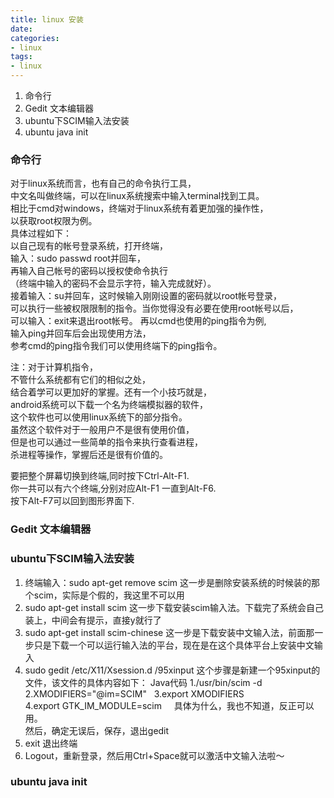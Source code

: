 ```yaml
---
title: linux 安装
date:
categories:
- linux
tags:
- linux
---
```


1. 命令行
2. Gedit 文本编辑器
3. ubuntu下SCIM输入法安装
4. ubuntu java init


### 命令行
对于linux系统而言，也有自己的命令执行工具，  
中文名叫做终端，可以在linux系统搜索中输入terminal找到工具。  
相比于cmd对windows，终端对于linux系统有着更加强的操作性，  
以获取root权限为例。  
具体过程如下：  
以自己现有的帐号登录系统，打开终端，  
输入：sudo passwd root并回车，  
再输入自己帐号的密码以授权使命令执行  
（终端中输入的密码不会显示字符，输入完成就好）。  
接着输入：su并回车，这时候输入刚刚设置的密码就以root帐号登录，  
可以执行一些被权限限制的指令。当你觉得没有必要在使用root帐号以后，  
可以输入：exit来退出root帐号。 
再以cmd也使用的ping指令为例,  
输入ping并回车后会出现使用方法，  
参考cmd的ping指令我们可以使用终端下的ping指令。  

注：对于计算机指令，  
不管什么系统都有它们的相似之处，  
结合着学可以更加好的掌握。还有一个小技巧就是，  
android系统可以下载一个名为终端模拟器的软件，  
这个软件也可以使用linux系统下的部分指令。  
虽然这个软件对于一般用户不是很有使用价值，  
但是也可以通过一些简单的指令来执行查看进程，  
杀进程等操作，掌握后还是很有价值的。  

要把整个屏幕切换到终端,同时按下Ctrl-Alt-F1.   
你一共可以有六个终端,分别对应Alt-F1 一直到Alt-F6.  
按下Alt-F7可以回到图形界面下.  

### Gedit 文本编辑器



### ubuntu下SCIM输入法安装

1. 终端输入：sudo apt-get remove scim
这一步是删除安装系统的时候装的那个scim，实际是个假的，我这里不可以用
2. sudo apt-get install scim
这一步下载安装scim输入法。下载完了系统会自己装上，中间会有提示，直接y就行了
3. sudo apt-get install scim-chinese
这一步是下载安装中文输入法，前面那一步只是下载一个可以运行输入法的平台，现在是在这个具体平台上安装中文输入
4. sudo gedit /etc/X11/Xsession.d /95xinput
这个步骤是新建一个95xinput的文件，该文件的具体内容如下：
Java代码
  1./usr/bin/scim -d  
  2.XMODIFIERS="@im=SCIM"  
  3.export XMODIFIERS  
  4.export GTK_IM_MODULE=scim  
  具体为什么，我也不知道，反正可以用。  
  然后，确定无误后，保存，退出gedit  
5. exit 退出终端
6. Logout，重新登录，然后用Ctrl+Space就可以激活中文输入法啦～

### ubuntu java init
